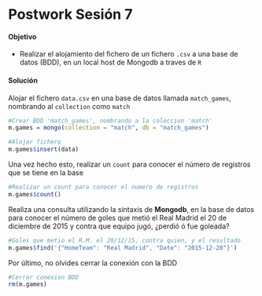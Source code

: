 # Postwork Sesión 7

#### Objetivo 

- Realizar el alojamiento del fichero de un fichero `.csv` a una base de datos (BDD), en un local host de Mongodb a traves de `R`


#### Solución

Alojar el fichero  `data.csv` en una base de datos llamada `match_games`, nombrando al `collection` como `match`
```R
#Crear BDD 'match_games', nombrando a la coleccion 'match'
m.games = mongo(collection = "match", db = "match_games")

#Alojar fichero
m.games$insert(data)
```

Una vez hecho esto, realizar un `count` para conocer el número de registros que se tiene en la base
```R
#Realizar un count para conocer el numero de registros
m.games$count()
```

Realiza una consulta utilizando la sintaxis de **Mongodb**, en la base de datos para conocer el número de goles que metió el Real Madrid el 20 de diciembre de 2015 y contra que equipo jugó, ¿perdió ó fue goleada?
```R
#Goles que metio el R.M. el 20/12/15, contra quien, y el resultado
m.games$find('{"HomeTeam": "Real Madrid", "Date": "2015-12-20"}')
```

Por último, no olvides cerrar la conexión con la BDD
```R
#Cerrar conexion BDD
rm(m.games)
```
